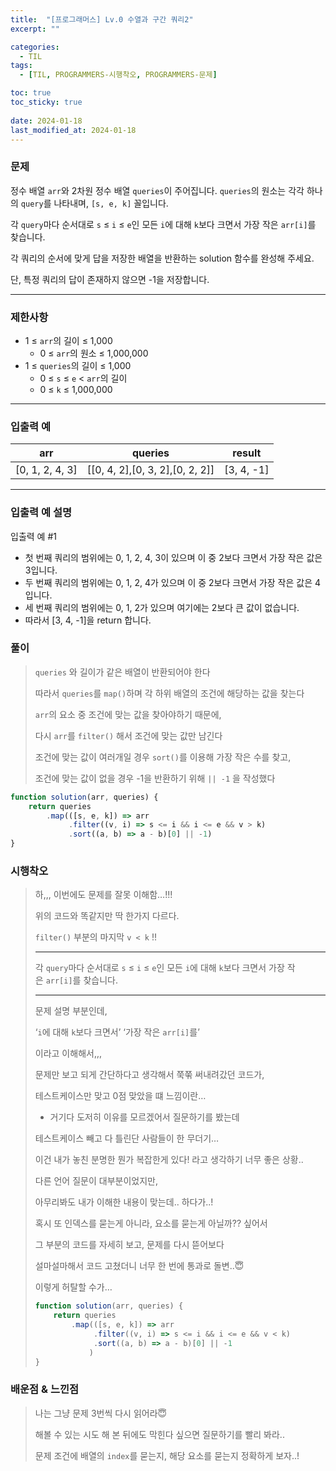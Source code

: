 ```yaml
---
title:  "[프로그래머스] Lv.0 수열과 구간 쿼리2"
excerpt: ""

categories:
  - TIL
tags:
  - [TIL, PROGRAMMERS-시행착오, PROGRAMMERS-문제]

toc: true
toc_sticky: true
 
date: 2024-01-18
last_modified_at: 2024-01-18
---
```


### 문제

정수 배열 `arr`와 2차원 정수 배열 `queries`이 주어집니다. `queries`의 원소는 각각 하나의 `query`를 나타내며, `[s, e, k]` 꼴입니다.

각 `query`마다 순서대로 `s` ≤ `i` ≤ `e`인 모든 `i`에 대해 `k`보다 크면서 가장 작은 `arr[i]`를 찾습니다.

각 쿼리의 순서에 맞게 답을 저장한 배열을 반환하는 solution 함수를 완성해 주세요.

단, 특정 쿼리의 답이 존재하지 않으면 -1을 저장합니다.

---

### 제한사항

- 1 ≤ `arr`의 길이 ≤ 1,000
    - 0 ≤ `arr`의 원소 ≤ 1,000,000
- 1 ≤ `queries`의 길이 ≤ 1,000
    - 0 ≤ `s` ≤ `e` < `arr`의 길이
    - 0 ≤ `k` ≤ 1,000,000

---


### 입출력 예

| arr | queries | result |
| --- | --- | --- |
| [0, 1, 2, 4, 3] | [[0, 4, 2],[0, 3, 2],[0, 2, 2]] | [3, 4, -1] |

---

### 입출력 예 설명

입출력 예 #1

- 첫 번째 쿼리의 범위에는 0, 1, 2, 4, 3이 있으며 이 중 2보다 크면서 가장 작은 값은 3입니다.
- 두 번째 쿼리의 범위에는 0, 1, 2, 4가 있으며 이 중 2보다 크면서 가장 작은 값은 4입니다.
- 세 번째 쿼리의 범위에는 0, 1, 2가 있으며 여기에는 2보다 큰 값이 없습니다.
- 따라서 [3, 4, -1]을 return 합니다.


### 풀이

> `queries` 와 길이가 같은 배열이 반환되어야 한다
> 
> 
>  따라서 `queries`를 `map()`하며 각 하위 배열의 조건에 해당하는 값을 찾는다
> 
> `arr`의 요소 중 조건에 맞는 값을 찾아야하기 때문에,
> 
> 다시 `arr`를 `filter()` 해서 조건에 맞는 값만 남긴다
> 
> 조건에 맞는 값이 여러개일 경우 `sort()`를 이용해 가장 작은 수를 찾고,
> 
> 조건에 맞는 값이 없을 경우 -1을 반환하기 위해 `|| -1` 을 작성했다
> 

```jsx
function solution(arr, queries) { 
    return queries
        .map(([s, e, k]) => arr
             .filter((v, i) => s <= i && i <= e && v > k)
             .sort((a, b) => a - b)[0] || -1)
}
```


### 시행착오

> 하,,, 이번에도 문제를 잘못 이해함…!!!
> 
> 
> 위의 코드와 똑같지만 딱 한가지 다르다.
> 
> `filter()` 부분의 마지막 `v < k` !!
> 
> ---
> 
> 각 `query`마다 순서대로 `s` ≤ `i` ≤ `e`인 모든 `i`에 대해 `k`보다 크면서 가장 작은 `arr[i]`를 찾습니다.
> 
> ---
> 
> 문제 설명 부분인데, 
> 
> ‘`i`에 대해 `k`보다 크면서’ ‘가장 작은 `arr[i]`를’ 
> 
> 이라고 이해해서,,,
> 
> 문제만 보고 되게 간단하다고 생각해서 쭉쭊 써내려갔던 코드가,
> 
> 테스트케이스만 맞고 0점 맞았을 떄 느낌이란…
> 
>  + 거기다 도저히 이유를 모르겠어서 질문하기를 봤는데
> 
> 테스트케이스 빼고 다 틀린단 사람들이 한 무더기…
> 
> 이건 내가 놓친 분명한 뭔가 복잡한게 있다! 라고 생각하기 너무 좋은 상황..
> 
> 다른 언어 질문이 대부분이었지만, 
> 
> 아무리봐도 내가 이해한 내용이 맞는데.. 하다가..!
> 
> 혹시 또 인덱스를 묻는게 아니라,  요소를 묻는게 아닐까?? 싶어서
> 
> 그 부분의 코드를 자세히 보고, 문제를 다시 뜯어보다 
> 
> 설마설마해서 코드 고쳤더니 너무 한 번에 통과로 돌변..😇
> 
> 이렇게 허탈할 수가…
> 
> ```jsx
> function solution(arr, queries) { 
>     return queries
>         .map(([s, e, k]) => arr
>              .filter((v, i) => s <= i && i <= e && v < k)
>              .sort((a, b) => a - b)[0] || -1
>             )
> }
> ```
> 



### 배운점 & 느낀점

> 나는 그냥 문제 3번씩 다시 읽어라😇
> 
> 
> 해볼 수 있는 시도 해 본 뒤에도 막힌다 싶으면 질문하기를 빨리 봐라..
> 
> 문제 조건에 배열의 `index`를 묻는지, 해당 요소를 묻는지 정확하게 보자..!
>